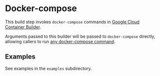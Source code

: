 # Docker-compose

This build step invokes `docker-compose` commands in [Google Cloud Container Builder](cloud.google.com/container-builder/).

Arguments passed to this builder will be passed to `docker-compose` directly,
allowing callers to run [any docker-compose
command](https://docs.docker.com/compose/reference/overview/).

## Examples

See examples in the `examples` subdirectory.
